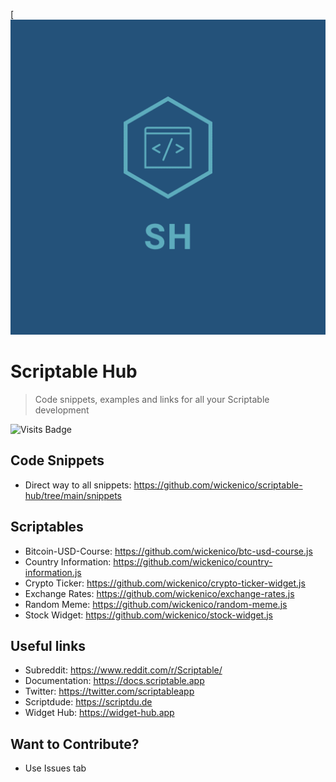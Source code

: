 [![Logo](/img/logo.png)
# Scriptable Hub
> Code snippets, examples and links for all your Scriptable development

![Visits Badge](https://badges.pufler.dev/visits/wickenico/scriptable-hub)

## Code Snippets
- Direct way to all snippets: https://github.com/wickenico/scriptable-hub/tree/main/snippets

## Scriptables
- Bitcoin-USD-Course: https://github.com/wickenico/btc-usd-course.js
- Country Information: https://github.com/wickenico/country-information.js
- Crypto Ticker: https://github.com/wickenico/crypto-ticker-widget.js
- Exchange Rates: https://github.com/wickenico/exchange-rates.js
- Random Meme: https://github.com/wickenico/random-meme.js
- Stock Widget: https://github.com/wickenico/stock-widget.js

## Useful links
- Subreddit: https://www.reddit.com/r/Scriptable/
- Documentation: https://docs.scriptable.app
- Twitter: https://twitter.com/scriptableapp
- Scriptdude: https://scriptdu.de
- Widget Hub: https://widget-hub.app

## Want to Contribute?
- Use Issues tab
